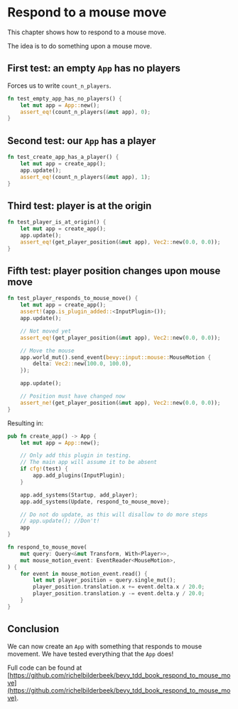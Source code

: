 # Respond to a mouse move

This chapter shows how to respond to a mouse move.

The idea is to do something upon a mouse move.

## First test: an empty `App` has no players

Forces us to write `count_n_players`.

```rust
fn test_empty_app_has_no_players() {
    let mut app = App::new();
    assert_eq!(count_n_players(&mut app), 0);
}
```

## Second test: our `App` has a player

```rust
fn test_create_app_has_a_player() {
    let mut app = create_app();
    app.update();
    assert_eq!(count_n_players(&mut app), 1);
}
```

## Third test: player is at the origin

```rust
fn test_player_is_at_origin() {
    let mut app = create_app();
    app.update();
    assert_eq!(get_player_position(&mut app), Vec2::new(0.0, 0.0));
}
```

## Fifth test: player position changes upon mouse move

```rust
fn test_player_responds_to_mouse_move() {
    let mut app = create_app();
    assert!(app.is_plugin_added::<InputPlugin>());
    app.update();

    // Not moved yet
    assert_eq!(get_player_position(&mut app), Vec2::new(0.0, 0.0));

    // Move the mouse
    app.world_mut().send_event(bevy::input::mouse::MouseMotion {
        delta: Vec2::new(100.0, 100.0),
    });

    app.update();

    // Position must have changed now
    assert_ne!(get_player_position(&mut app), Vec2::new(0.0, 0.0));
}
```

Resulting in:

```rust
pub fn create_app() -> App {
    let mut app = App::new();

    // Only add this plugin in testing.
    // The main app will assume it to be absent
    if cfg!(test) {
        app.add_plugins(InputPlugin);
    }

    app.add_systems(Startup, add_player);
    app.add_systems(Update, respond_to_mouse_move);

    // Do not do update, as this will disallow to do more steps
    // app.update(); //Don't!
    app
}

fn respond_to_mouse_move(
    mut query: Query<&mut Transform, With<Player>>,
    mut mouse_motion_event: EventReader<MouseMotion>,
) {
    for event in mouse_motion_event.read() {
        let mut player_position = query.single_mut();
        player_position.translation.x += event.delta.x / 20.0;
        player_position.translation.y -= event.delta.y / 20.0;
    }
}
```

## Conclusion

We can now create an `App` with something that responds
to mouse movement.
We have tested everything that the `App` does!

Full code can be found at [https://github.com/richelbilderbeek/bevy_tdd_book_respond_to_mouse_move](https://github.com/richelbilderbeek/bevy_tdd_book_respond_to_mouse_move).
